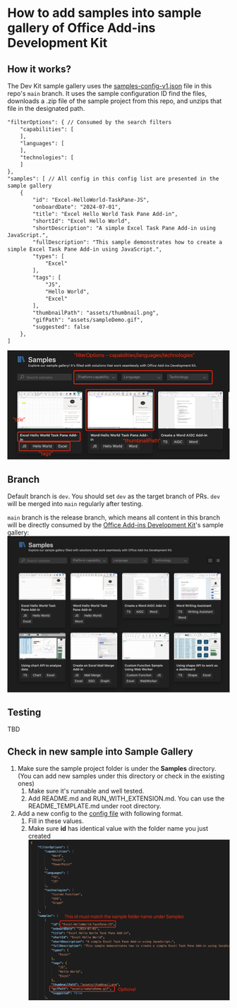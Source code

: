 # How to add samples into sample gallery of Office Add-ins Development Kit
## How it works?
The Dev Kit sample gallery uses the [samples-config-v1.json](./samples-config-v1.json) file in this repo's `main` branch. It uses the sample configuration ID find the files, downloads a .zip file of the sample project from this repo, and unzips that file in the designated path.
```
"filterOptions": { // Consumed by the search filters
    "capabilities": [
    ],
    "languages": [
    ],
    "technologies": [
    ]
},
"samples": [ // All config in this config list are presented in the sample gallery
    {
        "id": "Excel-HelloWorld-TaskPane-JS",
        "onboardDate": "2024-07-01",
        "title": "Excel Hello World Task Pane Add-in",
        "shortId": "Excel Hello World",
        "shortDescription": "A simple Excel Task Pane Add-in using JavaScript.",
        "fullDescription": "This sample demonstrates how to create a simple Excel Task Pane Add-in using JavaScript.",
        "types": [
            "Excel"
        ],
        "tags": [
            "JS",
            "Hello World",
            "Excel"
        ],
        "thumbnailPath": "assets/thumbnail.png",
        "gifPath": "assets/sampleDemo.gif",
        "suggested": false
    },
]
```

![alt text](assets/config_definition.png)

## Branch
Default branch is `dev`. You should set `dev` as the target branch of PRs. `dev` will be merged into `main` regularly after testing.

`main` branch is the release branch, which means all content in this branch will be directly consumed by the [Office Add-ins Development Kit](https://marketplace.visualstudio.com/items?itemName=msoffice.microsoft-office-add-in-debugger)'s sample gallery:
![alt text](assets/sample_gallery.png)

## Testing
TBD

## Check in new sample into Sample Gallery
1. Make sure the sample project folder is under the **Samples** directory. (You can add new samples under this directory or check in the existing ones)
    1. Make sure it's runnable and well tested.
    2. Add README.md and RUN_WITH_EXTENSION.md. You can use the README_TEMPLATE.md under root directory.
2. Add a new config to the [config file](samples-config-v1.json) with following format.
    1. Fill in these values.
    2. Make sure **id** has identical value with the folder name you just created
    ![alt text](assets/config_format.png)